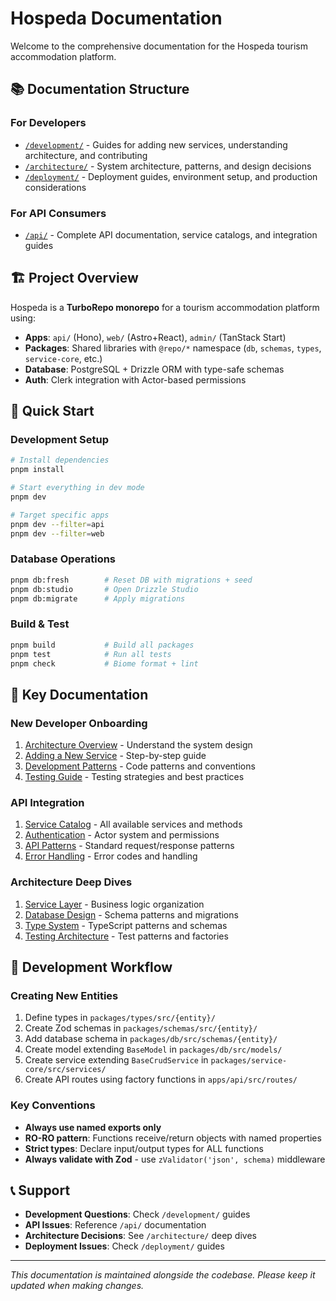 # Hospeda Documentation

Welcome to the comprehensive documentation for the Hospeda tourism accommodation platform.

## 📚 Documentation Structure

### For Developers

- [`/development/`](./development/) - Guides for adding new services, understanding architecture, and contributing
- [`/architecture/`](./architecture/) - System architecture, patterns, and design decisions
- [`/deployment/`](./deployment/) - Deployment guides, environment setup, and production considerations

### For API Consumers

- [`/api/`](./api/) - Complete API documentation, service catalogs, and integration guides

## 🏗️ Project Overview

Hospeda is a **TurboRepo monorepo** for a tourism accommodation platform using:

- **Apps**: `api/` (Hono), `web/` (Astro+React), `admin/` (TanStack Start)
- **Packages**: Shared libraries with `@repo/*` namespace (`db`, `schemas`, `types`, `service-core`, etc.)
- **Database**: PostgreSQL + Drizzle ORM with type-safe schemas
- **Auth**: Clerk integration with Actor-based permissions

## 🚀 Quick Start

### Development Setup

```bash
# Install dependencies
pnpm install

# Start everything in dev mode
pnpm dev

# Target specific apps
pnpm dev --filter=api
pnpm dev --filter=web
```

### Database Operations

```bash
pnpm db:fresh        # Reset DB with migrations + seed
pnpm db:studio       # Open Drizzle Studio
pnpm db:migrate      # Apply migrations
```

### Build & Test

```bash
pnpm build           # Build all packages
pnpm test            # Run all tests
pnpm check           # Biome format + lint
```

## 📖 Key Documentation

### New Developer Onboarding

1. [Architecture Overview](./architecture/README.md) - Understand the system design
2. [Adding a New Service](./development/adding-services.md) - Step-by-step guide
3. [Development Patterns](./development/patterns.md) - Code patterns and conventions
4. [Testing Guide](./development/testing.md) - Testing strategies and best practices

### API Integration

1. [Service Catalog](./api/service-catalog.md) - All available services and methods
2. [Authentication](./api/authentication.md) - Actor system and permissions
3. [API Patterns](./api/patterns.md) - Standard request/response patterns
4. [Error Handling](./api/error-handling.md) - Error codes and handling

### Architecture Deep Dives

1. [Service Layer](./architecture/service-layer.md) - Business logic organization
2. [Database Design](./architecture/database.md) - Schema patterns and migrations
3. [Type System](./architecture/types.md) - TypeScript patterns and schemas
4. [Testing Architecture](./architecture/testing.md) - Test patterns and factories

## 🔧 Development Workflow

### Creating New Entities

1. Define types in `packages/types/src/{entity}/`
2. Create Zod schemas in `packages/schemas/src/{entity}/`
3. Add database schema in `packages/db/src/schemas/{entity}/`
4. Create model extending `BaseModel` in `packages/db/src/models/`
5. Create service extending `BaseCrudService` in `packages/service-core/src/services/`
6. Create API routes using factory functions in `apps/api/src/routes/`

### Key Conventions

- **Always use named exports only**
- **RO-RO pattern**: Functions receive/return objects with named properties
- **Strict types**: Declare input/output types for ALL functions
- **Always validate with Zod** - use `zValidator('json', schema)` middleware

## 📞 Support

- **Development Questions**: Check `/development/` guides
- **API Issues**: Reference `/api/` documentation
- **Architecture Decisions**: See `/architecture/` deep dives
- **Deployment Issues**: Check `/deployment/` guides

---

*This documentation is maintained alongside the codebase. Please keep it updated when making changes.*

